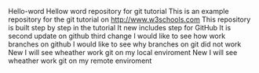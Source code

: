 Hello-word
Hellow word repository for git tutorial
This is an example repository for the git tutorial on http://www.w3schools.com
This repository is built step by step in the tutorial
It new includes step for GitHub
It is second update on github
third change
I would like to see how work branches on github
I would like to see why branches on git did not work
New I will see wheather work git on my local enviroment
New I will see wheather work git on my remote enviroment
